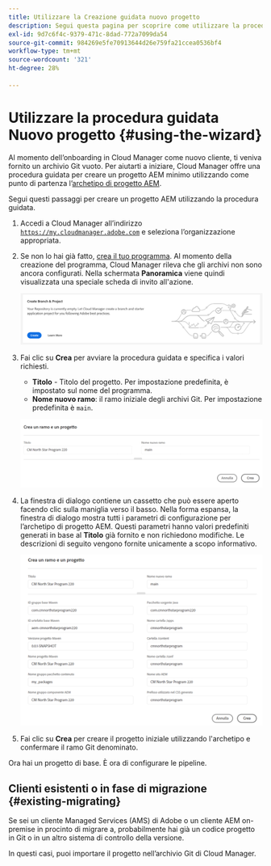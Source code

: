 ```yaml
---
title: Utilizzare la Creazione guidata nuovo progetto
description: Segui questa pagina per scoprire come utilizzare la procedura guidata per creare un progetto di applicazione AEM
exl-id: 9d7c6f4c-9379-471c-8dad-772a7099da54
source-git-commit: 984269e5fe70913644d26e759fa21ccea0536bf4
workflow-type: tm+mt
source-wordcount: '321'
ht-degree: 28%

---
```



# Utilizzare la procedura guidata Nuovo progetto {#using-the-wizard}

Al momento dell’onboarding in Cloud Manager come nuovo cliente, ti veniva fornito un archivio Git vuoto. Per aiutarti a iniziare, Cloud Manager offre una procedura guidata per creare un progetto AEM minimo utilizzando come punto di partenza l’[archetipo di progetto AEM](https://github.com/adobe/aem-project-archetype).

Segui questi passaggi per creare un progetto AEM utilizzando la procedura guidata.

1. Accedi a Cloud Manager all’indirizzo [`https://my.cloudmanager.adobe.com`](https://my.cloudmanager.adobe.com) e seleziona l’organizzazione appropriata.

1. Se non lo hai già fatto, [crea il tuo programma](program-setup.md). Al momento della creazione del programma, Cloud Manager rileva che gli archivi non sono ancora configurati. Nella schermata **Panoramica** viene quindi visualizzata una speciale scheda di invito all&#39;azione.

   ![Invito all’azione per creare un progetto](/help/assets/image2018-10-3_14-29-44.png)

1. Fai clic su **Crea** per avviare la procedura guidata e specifica i valori richiesti.

   * **Titolo** - Titolo del progetto. Per impostazione predefinita, è impostato sul nome del programma.
   * **Nome nuovo ramo**: il ramo iniziale degli archivi Git. Per impostazione predefinita è `main`.

   ![Valori del progetto](/help/assets/screen_shot_2018-10-08at55825am.png)

1. La finestra di dialogo contiene un cassetto che può essere aperto facendo clic sulla maniglia verso il basso. Nella forma espansa, la finestra di dialogo mostra tutti i parametri di configurazione per l’archetipo di progetto AEM. Questi parametri hanno valori predefiniti generati in base al **Titolo** già fornito e non richiedono modifiche. Le descrizioni di seguito vengono fornite unicamente a scopo informativo.

   ![Parametri dettagliati dell’archetipo](/help/assets/screen_shot_2018-10-08at60032am.png)

1. Fai clic su **Crea** per creare il progetto iniziale utilizzando l&#39;archetipo e confermare il ramo Git denominato.

Ora hai un progetto di base. È ora di configurare le pipeline.

## Clienti esistenti o in fase di migrazione {#existing-migrating}

Se sei un cliente Managed Services (AMS) di Adobe o un cliente AEM on-premise in procinto di migrare a, probabilmente hai già un codice progetto in Git o in un altro sistema di controllo della versione.

In questi casi, puoi importare il progetto nell’archivio Git di Cloud Manager.
